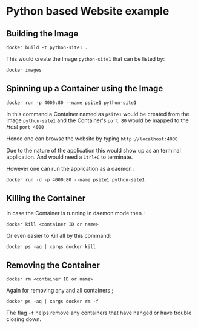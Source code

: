 # Python based Website example

## Building the Image

`docker build -t python-site1 .`

This would create the Image `python-site1` that can be listed by:

`docker images`

## Spinning up a Container using the Image

`docker run -p 4000:80 --name psite1 python-site1`

In this command a Container named as `psite1` would be created from the image `python-site1` and the Container's `port 80` would be mapped to the *Host* `port 4000`

Hence one can browse the website by typing `http://localhost:4000`

Due to the nature of the application this would show up as an terminal application. And would need a `Ctrl+C` to terminate.

However one can run the application as a daemon :

`docker run -d -p 4000:80 --name psite1 python-site1`

## Killing the Container

In case the Container is running in daemon mode then :

`docker kill <container ID or name>`

Or even easier to Kill all by this command:

`docker ps -aq | xargs docker kill`

## Removing the Container

`docker rm <container ID or name>`

Again for removing any and all containers ;

`docker ps -aq | xargs docker rm -f`

The flag `-f` helps remove any containers that have hanged or have trouble closing down.
